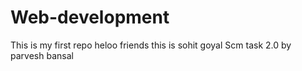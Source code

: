 # Web-development
This is my first repo
heloo friends this is sohit goyal
Scm task 2.0 by parvesh bansal
